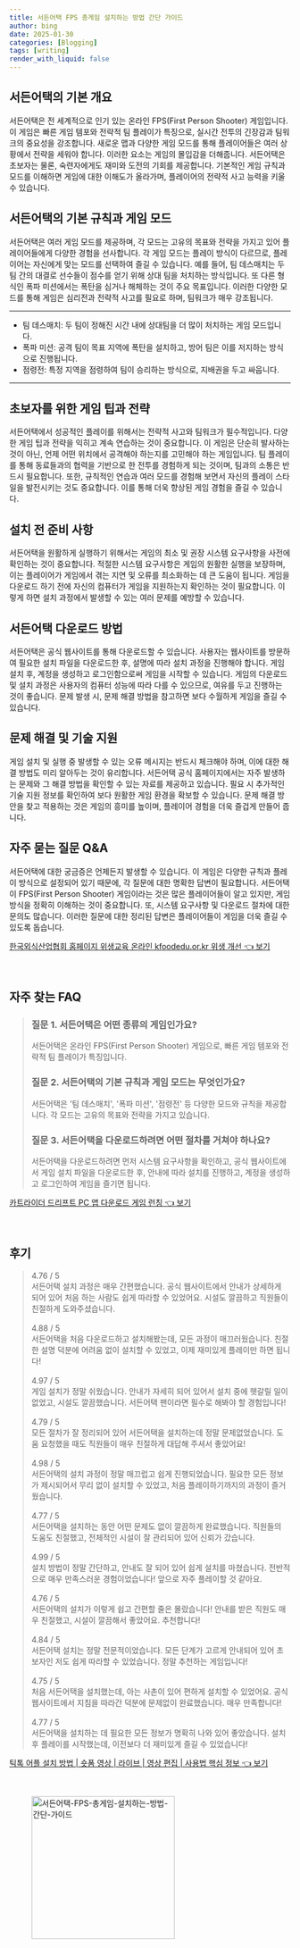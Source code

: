 ```yaml
---
title: 서든어택 FPS 총게임 설치하는 방법 간단 가이드
author: bing
date: 2025-01-30
categories: [Blogging]
tags: [writing]
render_with_liquid: false
---
```



<h2 id='서든어택_개요'>서든어택의 기본 개요</h2>

<p>서든어택은 전 세계적으로 인기 있는 온라인 FPS(First Person Shooter) 게임입니다. 이 게임은 빠른 게임 템포와 전략적 팀 플레이가 특징으로, 실시간 전투의 긴장감과 팀워크의 중요성을 강조합니다. 새로운 맵과 다양한 게임 모드를 통해 플레이어들은 여러 상황에서 전략을 세워야 합니다. 이러한 요소는 게임의 몰입감을 더해줍니다. 서든어택은 초보자는 물론, 숙련자에게도 재미와 도전의 기회를 제공합니다. 기본적인 게임 규칙과 모드를 이해하면 게임에 대한 이해도가 올라가며, 플레이어의 전략적 사고 능력을 키울 수 있습니다.</p>

<h2 id='게임_모드와_규칙'>서든어택의 기본 규칙과 게임 모드</h2>

<p>서든어택은 여러 게임 모드를 제공하며, 각 모드는 고유의 목표와 전략을 가지고 있어 플레이어들에게 다양한 경험을 선사합니다. 각 게임 모드는 플레이 방식이 다르므로, 플레이어는 자신에게 맞는 모드를 선택하여 즐길 수 있습니다. 예를 들어, 팀 데스매치는 두 팀 간의 대결로 선수들이 점수를 얻기 위해 상대 팀을 처치하는 방식입니다. 또 다른 형식인 폭파 미션에서는 폭탄을 심거나 해체하는 것이 주요 목표입니다. 이러한 다양한 모드를 통해 게임은 심리전과 전략적 사고를 필요로 하며, 팀워크가 매우 강조됩니다.</p>

<hr />

<ul>
    <li>팀 데스매치: 두 팀이 정해진 시간 내에 상대팀을 더 많이 처치하는 게임 모드입니다.</li>
    <li>폭파 미션: 공격 팀이 목표 지역에 폭탄을 설치하고, 방어 팀은 이를 저지하는 방식으로 진행됩니다.</li>
    <li>점령전: 특정 지역을 점령하여 팀이 승리하는 방식으로, 지배권을 두고 싸웁니다.</li>
</ul>

<hr />

<h2 id='게임_팁과_전략'>초보자를 위한 게임 팁과 전략</h2>

<p>서든어택에서 성공적인 플레이를 위해서는 전략적 사고와 팀워크가 필수적입니다. 다양한 게임 팁과 전략을 익히고 계속 연습하는 것이 중요합니다. 이 게임은 단순히 발사하는 것이 아닌, 언제 어떤 위치에서 공격해야 하는지를 고민해야 하는 게임입니다. 팀 플레이를 통해 동료들과의 협력을 기반으로 한 전투를 경험하게 되는 것이며, 팀과의 소통은 반드시 필요합니다. 또한, 규칙적인 연습과 여러 모드를 경험해 보면서 자신의 플레이 스타일을 발전시키는 것도 중요합니다. 이를 통해 더욱 향상된 게임 경험을 즐길 수 있습니다.</p>

<h2 id='설치_전_준비'>설치 전 준비 사항</h2>

<p>서든어택을 원활하게 실행하기 위해서는 게임의 최소 및 권장 시스템 요구사항을 사전에 확인하는 것이 중요합니다. 적절한 시스템 요구사항은 게임의 원활한 실행을 보장하며, 이는 플레이어가 게임에서 겪는 지연 및 오류를 최소화하는 데 큰 도움이 됩니다. 게임을 다운로드 하기 전에 자신의 컴퓨터가 게임을 지원하는지 확인하는 것이 필요합니다. 이렇게 하면 설치 과정에서 발생할 수 있는 여러 문제를 예방할 수 있습니다.</p>

<h2 id='서든어택_다운로드'>서든어택 다운로드 방법</h2>

<p>서든어택은 공식 웹사이트를 통해 다운로드할 수 있습니다. 사용자는 웹사이트를 방문하여 필요한 설치 파일을 다운로드한 후, 설명에 따라 설치 과정을 진행해야 합니다. 게임 설치 후, 계정을 생성하고 로그인함으로써 게임을 시작할 수 있습니다. 게임의 다운로드 및 설치 과정은 사용자의 컴퓨터 성능에 따라 다를 수 있으므로, 여유를 두고 진행하는 것이 좋습니다. 문제 발생 시, 문제 해결 방법을 참고하면 보다 수월하게 게임을 즐길 수 있습니다.</p>

<h2 id='문제_해결_및_기술_지원'>문제 해결 및 기술 지원</h2>

<p>게임 설치 및 실행 중 발생할 수 있는 오류 메시지는 반드시 체크해야 하며, 이에 대한 해결 방법도 미리 알아두는 것이 유리합니다. 서든어택 공식 홈페이지에서는 자주 발생하는 문제와 그 해결 방법을 확인할 수 있는 자료를 제공하고 있습니다. 필요 시 추가적인 기술 지원 정보를 확인하여 보다 원활한 게임 환경을 확보할 수 있습니다. 문제 해결 방안을 찾고 적용하는 것은 게임의 흥미를 높이며, 플레이어 경험을 더욱 즐겁게 만들어 줍니다.</p>

<h2 id='자주_묻는_질문'>자주 묻는 질문 Q&A</h2>

<p>서든어택에 대한 궁금증은 언제든지 발생할 수 있습니다. 이 게임은 다양한 규칙과 플레이 방식으로 설정되어 있기 때문에, 각 질문에 대한 명확한 답변이 필요합니다. 서든어택이 FPS(First Person Shooter) 게임이라는 것은 많은 플레이어들이 알고 있지만, 게임 방식을 정확히 이해하는 것이 중요합니다. 또, 시스템 요구사항 및 다운로드 절차에 대한 문의도 많습니다. 이러한 질문에 대한 정리된 답변은 플레이어들이 게임을 더욱 즐길 수 있도록 돕습니다.</p>


<p><a class="click-button" title="한국외식산업협회 홈페이지 위생교육 온라인 kfoodedu.or.kr 위생 개선" href="https://yellowplanner.github.io/posts/%ED%95%9C%EA%B5%AD%EC%99%B8%EC%8B%9D%EC%82%B0%EC%97%85%ED%98%91%ED%9A%8C-%ED%99%88%ED%8E%98%EC%9D%B4%EC%A7%80-%EC%9C%84%EC%83%9D%EA%B5%90%EC%9C%A1-%EC%98%A8%EB%9D%BC%EC%9D%B8-kfoodedu.or.kr-%EC%9C%84%EC%83%9D-%EA%B0%9C%EC%84%A0/" rel="dofollow">한국외식산업협회 홈페이지 위생교육 온라인 kfoodedu.or.kr 위생 개선 👈 보기</a></p><br>
<h2 id='자주_찾는_FAQ'>자주 찾는 FAQ</h2>
<div itemscope="" itemtype="https://schema.org/FAQPage"> 
<blockquote> 
<div itemscope="" itemprop="mainEntity" itemtype="https://schema.org/Question"> 
<h3 itemprop="name">질문 1. 서든어택은 어떤 종류의 게임인가요?</h3> 
<div itemscope="" itemprop="acceptedAnswer" itemtype="https://schema.org/Answer"> 
<span itemprop="text"> 
<p>서든어택은 온라인 FPS(First Person Shooter) 게임으로, 빠른 게임 템포와 전략적 팀 플레이가 특징입니다.</p> 
</span> 
</div> 
</div> 

<div itemscope="" itemprop="mainEntity" itemtype="https://schema.org/Question"> 
<h3 itemprop="name">질문 2. 서든어택의 기본 규칙과 게임 모드는 무엇인가요?</h3> 
<div itemscope="" itemprop="acceptedAnswer" itemtype="https://schema.org/Answer"> 
<span itemprop="text"> 
<p>서든어택은 '팀 데스매치', '폭파 미션', '점령전' 등 다양한 모드와 규칙을 제공합니다. 각 모드는 고유의 목표와 전략을 가지고 있습니다.</p> 
</span> 
</div> 
</div> 

<div itemscope="" itemprop="mainEntity" itemtype="https://schema.org/Question"> 
<h3 itemprop="name">질문 3. 서든어택을 다운로드하려면 어떤 절차를 거쳐야 하나요?</h3> 
<div itemscope="" itemprop="acceptedAnswer" itemtype="https://schema.org/Answer"> 
<span itemprop="text"> 
<p>서든어택을 다운로드하려면 먼저 시스템 요구사항을 확인하고, 공식 웹사이트에서 게임 설치 파일을 다운로드한 후, 안내에 따라 설치를 진행하고, 계정을 생성하고 로그인하여 게임을 즐기면 됩니다.</p> 
</span> 
</div> 
</div> 
</blockquote> 
</div>
<p><a class="click-button" title="카트라이더 드리프트 PC 앱 다운로드 게임 런칭" href="https://yellowplanner.github.io/posts/%EC%B9%B4%ED%8A%B8%EB%9D%BC%EC%9D%B4%EB%8D%94-%EB%93%9C%EB%A6%AC%ED%94%84%ED%8A%B8-PC-%EC%95%B1-%EB%8B%A4%EC%9A%B4%EB%A1%9C%EB%93%9C-%EA%B2%8C%EC%9E%84-%EB%9F%B0%EC%B9%AD/" rel="dofollow">카트라이더 드리프트 PC 앱 다운로드 게임 런칭 👈 보기</a></p><br>
<h2 id='후기'>후기</h2>
<div itemscope itemtype="https://schema.org/Product">
  <blockquote>
  <div itemprop="review" itemscope itemtype="https://schema.org/Review">
      <div itemprop="reviewRating" itemscope itemtype="https://schema.org/Rating"> <span itemprop="ratingValue">4.76</span> / <span itemprop="bestRating">5</span> </div>
      <span itemprop="reviewBody">서든어택 설치 과정은 매우 간편했습니다. 공식 웹사이트에서 안내가 상세하게 되어 있어 처음 하는 사람도 쉽게 따라할 수 있었어요. 시설도 깔끔하고 직원들이 친절하게 도와주셨습니다.</span>
  </div>
  <br>
  <div itemprop="review" itemscope itemtype="https://schema.org/Review">
      <div itemprop="reviewRating" itemscope itemtype="https://schema.org/Rating"> <span itemprop="ratingValue">4.88</span> / <span itemprop="bestRating">5</span> </div>
      <span itemprop="reviewBody">서든어택을 처음 다운로드하고 설치해봤는데, 모든 과정이 매끄러웠습니다. 친절한 설명 덕분에 어려움 없이 설치할 수 있었고, 이제 재미있게 플레이만 하면 됩니다!</span>
  </div>
  <br>
  <div itemprop="review" itemscope itemtype="https://schema.org/Review">
      <div itemprop="reviewRating" itemscope itemtype="https://schema.org/Rating"> <span itemprop="ratingValue">4.97</span> / <span itemprop="bestRating">5</span> </div>
      <span itemprop="reviewBody">게임 설치가 정말 쉬웠습니다. 안내가 자세히 되어 있어서 설치 중에 헷갈릴 일이 없었고, 시설도 깔끔했습니다. 서든어택 팬이라면 필수로 해봐야 할 경험입니다!</span>
  </div>
  <br>
  <div itemprop="review" itemscope itemtype="https://schema.org/Review">
      <div itemprop="reviewRating" itemscope itemtype="https://schema.org/Rating"> <span itemprop="ratingValue">4.79</span> / <span itemprop="bestRating">5</span> </div>
      <span itemprop="reviewBody">모든 절차가 잘 정리되어 있어 서든어택을 설치하는데 정말 문제없었습니다. 도움 요청했을 때도 직원들이 매우 친절하게 대답해 주셔서 좋았어요!</span>
  </div>
  <br>
  <div itemprop="review" itemscope itemtype="https://schema.org/Review">
      <div itemprop="reviewRating" itemscope itemtype="https://schema.org/Rating"> <span itemprop="ratingValue">4.98</span> / <span itemprop="bestRating">5</span> </div>
      <span itemprop="reviewBody">서든어택의 설치 과정이 정말 매끄럽고 쉽게 진행되었습니다. 필요한 모든 정보가 제시되어서 무리 없이 설치할 수 있었고, 처음 플레이하기까지의 과정이 즐거웠습니다.</span>
  </div>
  <br>
  <div itemprop="review" itemscope itemtype="https://schema.org/Review">
      <div itemprop="reviewRating" itemscope itemtype="https://schema.org/Rating"> <span itemprop="ratingValue">4.77</span> / <span itemprop="bestRating">5</span> </div>
      <span itemprop="reviewBody">서든어택을 설치하는 동안 어떤 문제도 없이 깔끔하게 완료했습니다. 직원들의 도움도 친절했고, 전체적인 시설이 잘 관리되어 있어 신뢰가 갔습니다.</span>
  </div>
  <br>
  <div itemprop="review" itemscope itemtype="https://schema.org/Review">
      <div itemprop="reviewRating" itemscope itemtype="https://schema.org/Rating"> <span itemprop="ratingValue">4.99</span> / <span itemprop="bestRating">5</span> </div>
      <span itemprop="reviewBody">설치 방법이 정말 간단하고, 안내도 잘 되어 있어 쉽게 설치를 마쳤습니다. 전반적으로 매우 만족스러운 경험이었습니다! 앞으로 자주 플레이할 것 같아요.</span>
  </div>
  <br>
  <div itemprop="review" itemscope itemtype="https://schema.org/Review">
      <div itemprop="reviewRating" itemscope itemtype="https://schema.org/Rating"> <span itemprop="ratingValue">4.76</span> / <span itemprop="bestRating">5</span> </div>
      <span itemprop="reviewBody">서든어택의 설치가 이렇게 쉽고 간편할 줄은 몰랐습니다! 안내를 받은 직원도 매우 친절했고, 시설이 깔끔해서 좋았어요. 추천합니다!</span>
  </div>
  <br>
  <div itemprop="review" itemscope itemtype="https://schema.org/Review">
      <div itemprop="reviewRating" itemscope itemtype="https://schema.org/Rating"> <span itemprop="ratingValue">4.84</span> / <span itemprop="bestRating">5</span> </div>
      <span itemprop="reviewBody">서든어택 설치는 정말 전문적이었습니다. 모든 단계가 고르게 안내되어 있어 초보자인 저도 쉽게 따라할 수 있었습니다. 정말 추천하는 게임입니다!</span>
  </div>
  <br>
  <div itemprop="review" itemscope itemtype="https://schema.org/Review">
      <div itemprop="reviewRating" itemscope itemtype="https://schema.org/Rating"> <span itemprop="ratingValue">4.75</span> / <span itemprop="bestRating">5</span> </div>
      <span itemprop="reviewBody">처음 서든어택을 설치했는데, 아는 사촌이 있어 편하게 설치할 수 있었어요. 공식 웹사이트에서 지침을 따라간 덕분에 문제없이 완료했습니다. 매우 만족합니다!</span>
  </div>
  <br>
  <div itemprop="review" itemscope itemtype="https://schema.org/Review">
      <div itemprop="reviewRating" itemscope itemtype="https://schema.org/Rating"> <span itemprop="ratingValue">4.77</span> / <span itemprop="bestRating">5</span> </div>
      <span itemprop="reviewBody">서든어택을 설치하는 데 필요한 모든 정보가 명확히 나와 있어 좋았습니다. 설치 후 플레이를 시작했는데, 이전보다 더 재미있게 즐길 수 있었습니다!</span>
  </div>
  </blockquote>
</div>
<p><a class="click-button" title="틱톡 어플 설치 방법 | 숏폼 영상 | 라이브 | 영상 편집 | 사용법 핵심 정보" href="https://yellowplanner.github.io/posts/%ED%8B%B1%ED%86%A1-%EC%96%B4%ED%94%8C-%EC%84%A4%EC%B9%98-%EB%B0%A9%EB%B2%95-%EC%88%8F%ED%8F%BC-%EC%98%81%EC%83%81-%EB%9D%BC%EC%9D%B4%EB%B8%8C-%EC%98%81%EC%83%81-%ED%8E%B8%EC%A7%91-%EC%82%AC%EC%9A%A9%EB%B2%95-%ED%95%B5%EC%8B%AC-%EC%A0%95%EB%B3%B4/" rel="dofollow">틱톡 어플 설치 방법 | 숏폼 영상 | 라이브 | 영상 편집 | 사용법 핵심 정보 👈 보기</a></p><br>
<figure class="image"><img src="https://yellowplanner.github.io/assets/img/thumbnail/서든어택-FPS-총게임-설치하는-방법-간단-가이드.webp" alt="서든어택-FPS-총게임-설치하는-방법-간단-가이드" width="256" height="256"></figure>